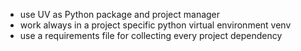 - use UV as Python package and project manager
- work always in a project specific python virtual environment venv
- use a requirements file for collecting every project dependency